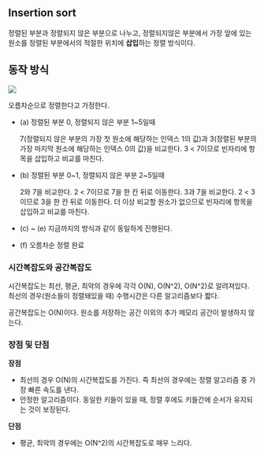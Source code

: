 ## Insertion sort

정렬된 부분과 정렬되지 않은 부분으로 나누고,
정렬되지않은 부분에서 가장 앞에 있는 원소를 정렬된 부분에서의 적절한 위치에 **삽입**하는 정렬 방식이다.

## 동작 방식

![](https://upload.wikimedia.org/wikipedia/commons/e/ea/Insertion_sort_001.PNG)

오름차순으로 정렬한다고 가정한다.

- (a) 정렬된 부분 0, 정렬되지 않은 부분 1~5일때

  7(정렬되지 않은 부분의 가장 첫 원소에 해당하는 인덱스 1의 값)과 3(정렬된 부분의 가장 마지막 원소에 해당하는 인덱스 0의 값)을 비교한다.
  3 < 7이므로 빈자리에 항목을 삽입하고 비교를 마친다.

- (b) 정렬된 부분 0~1, 정렬되지 않은 부분 2~5일때

  2와 7을 비교한다. 2 < 7이므로 7을 한 칸 뒤로 이동한다.
  3과 7을 비교한다. 2 < 3이므로 3을 한 칸 뒤로 이동한다.
  더 이상 비교할 원소가 없으므로 빈자리에 항목을 삽입하고 비교를 마친다.

- (c) ~ (e) 지금까지의 방식과 같이 동일하게 진행된다.
- (f) 오름차순 정렬 완료

### 시간복잡도와 공간복잡도

시간복잡도는 최선, 평균, 최악의 경우에 각각 O(N), O(N^2), O(N^2)로 알려져있다. 최선의 경우(원소들이 정렬돼있을 때) 수행시간은 다른 알고리즘보다 짧다.

공간복잡도는 O(N)이다. 원소를 저장하는 공간 이외의 추가 메모리 공간이 발생하지 않는다.

### 장점 및 단점

**장점**

- 최선의 경우 O(N)의 시간복잡도를 가진다. 즉 최선의 경우에는 정렬 알고리즘 중 가장 빠른 속도를 낸다.
- 안정한 알고리즘이다. 동일한 키들이 있을 때, 정렬 후에도 키들간에 순서가 유지되는 것이 보장된다.

**단점**

- 평균, 최악의 경우에는 O(N^2)의 시간복잡도로 매우 느리다.
